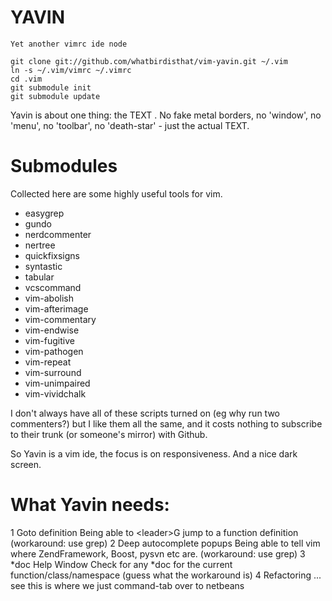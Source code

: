YAVIN
=====

`Yet another vimrc ide node`

    git clone git://github.com/whatbirdisthat/vim-yavin.git ~/.vim
    ln -s ~/.vim/vimrc ~/.vimrc
    cd .vim
    git submodule init
    git submodule update

Yavin is about one thing: the TEXT . No fake metal borders,
no 'window', no 'menu', no 'toolbar', no 'death-star' -
just the actual TEXT.

Submodules
==========

Collected here are some highly useful tools for vim.

* easygrep
* gundo
* nerdcommenter
* nertree
* quickfixsigns
* syntastic
* tabular
* vcscommand
* vim-abolish
* vim-afterimage
* vim-commentary
* vim-endwise
* vim-fugitive
* vim-pathogen
* vim-repeat
* vim-surround
* vim-unimpaired
* vim-vividchalk


I don't always have all of these scripts turned on (eg why run
two commenters?) but I like them all the same, and it costs nothing
to subscribe to their trunk (or someone's mirror) with Github.


So Yavin is a vim ide, the focus is on responsiveness. And a nice
dark screen.

What Yavin needs:
=================

1 Goto definition
Being able to \<leader\>G jump to a function definition
(workaround: use grep)
2 Deep autocomplete popups
Being able to tell vim where ZendFramework, Boost, pysvn etc
are.
(workaround: use grep)
3 *doc Help Window
Check for any *doc for the current function/class/namespace
(guess what the workaround is)
4 Refactoring
... see this is where we just command-tab over to netbeans

